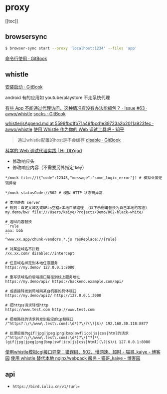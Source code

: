 # proxy
[[toc]]
## browsersync
```sh
$ browser-sync start --proxy 'localhost:1234' --files 'app'
```
[命令行使用 · GitBook](https://elemefe.github.io/sip/browsersync/command-line.html)

## whistle
[安装启动 · GitBook](http://wproxy.org/whistle/install.html)

android 有的应用如 youtube/playstore 不走系统代理

[有些 App 不能通过代理访问，这种情况有没有办法能抓包？ · Issue #63 · avwo/whistle](https://github.com/avwo/whistle/issues/63)
[socks · GitBook](http://wproxy.org/whistle/rules/socks.html)

[whistle/jsAppend.md at 5599fbc1fb71a49fbcd1e39723a2b2011a923fec · avwo/whistle](https://github.com/avwo/whistle/blob/5599fbc1fb71a49fbcd1e39723a2b2011a923fec/docs/zh/rules/jsAppend.md)
[使用 Whistle 作为你的 Web 调试工具吧 - 知乎](https://zhuanlan.zhihu.com/p/79037633)

> 通过whistle配置的host是不会缓存
[disable · GitBook](https://wproxy.org/whistle/rules/disable.html)

[科学的 Web 调试代理实践 | Hi, DIYgod](https://diygod.me/web-debugging-proxy/)

- 修改响应头
- 修改响应内容（不需要另外指定 key）

```
*/mock file://({"code":12345,"message":"some_logic_error"}) # 模拟业务逻辑异常

*/mock statusCode://502 # 模拟 HTTP 状态码异常

# 本地静态 server
# 规则：自定义域名或URL<空格>本地目录路径 （以下示例请替换为自己本地的写法）
my.demo/bw/ file:///Users/kaiye/Projects/Demo/002-black-white/

# 返回内容替换
``rule
aaa: bbb
``
^www.xx.app/chunk-vendors.*.js resReplace://{rule}

# 对某些域名不拦截
/xx.xx.com/ disable://intercept

# 任意域名绑定到本地任意服务
https://my.demo/ 127.0.0.1:8080

# 重写该域名的后端接口路径到线上服务地址
https://my.demo/api/ https://backend.example.com/api/

# 或直接转发到局域网某台机器的具体端口
https://my.demo/api2/ http://127.0.0.1:3000

# 把https请求转成http
https://www.test.com http://www.test.com

# 把根路径的请求转发到指定的ip和端口
/^https?:\/\/www\.test\.com(:\d*)?\/?(\?|$)/ 192.168.30.118:8877

# 处理后缀为gif|jpg|jpeg|png|bmp|swf|ico|js|css|html的请求
/^https?:\/\/www\.test\.com(:\d*)?\/[^?]*\.(gif|jpg|jpeg|png|bmp|swf|ico|js|css|html)(\?|$)/i 127.0.0.1:8080

```

[使用whistle模拟cgi接口异常：错误码、502、慢网速、超时 - 猫哥_kaiye - 博客园](https://www.cnblogs.com/kaiye/p/10137592.html)
[使用 whistle 替代本地 nginx/webpack 服务 - 猫哥_kaiye - 博客园](https://www.cnblogs.com/kaiye/p/9628692.html)

## api

- `https://bird.ioliu.cn/v1/?url=`


